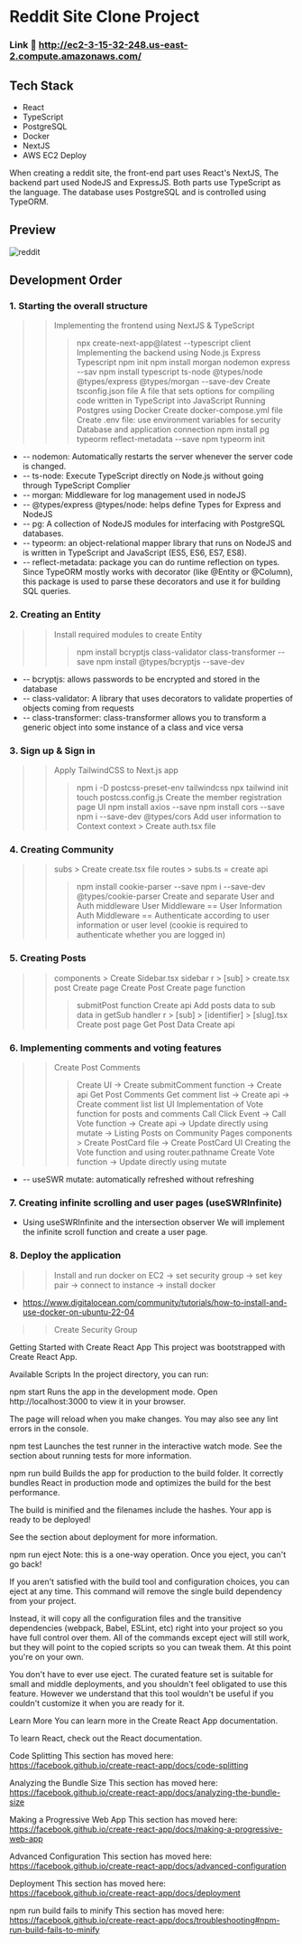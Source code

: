 # Reddit Site Clone Project

### Link :link: http://ec2-3-15-32-248.us-east-2.compute.amazonaws.com/

## Tech Stack

- React
- TypeScript
- PostgreSQL
- Docker
- NextJS
- AWS EC2 Deploy


When creating a reddit site, the front-end part uses React's NextJS,
The backend part used NodeJS and ExpressJS.
Both parts use TypeScript as the language. The database uses PostgreSQL and is controlled using TypeORM.


## Preview
![reddit](https://user-images.githubusercontent.com/95224457/189977885-ed517c5a-ddb1-4d14-9b46-56e913442ad6.png)


## Development Order


### 1. Starting the overall structure
>> Implementing the frontend using NextJS & TypeScript
>>> npx create-next-app@latest --typescript client
>> Implementing the backend using Node.js Express Typescript
>>> npm init
>>> npm install morgan nodemon express --sav
>>> npm install typescript ts-node @types/node @types/express @types/morgan --save-dev
>> Create tsconfig.json file
>>> A file that sets options for compiling code written in TypeScript into JavaScript
>> Running Postgres using Docker
>>> Create docker-compose.yml file
>>> Create .env file: use environment variables for security
>> Database and application connection
>>> npm install pg typeorm reflect-metadata --save
>>> npm typeorm init


* -- nodemon: Automatically restarts the server whenever the server code is changed.
* -- ts-node: Execute TypeScript directly on Node.js without going through TypeScript Complier 
* -- morgan: Middleware for log management used in nodeJS
* -- @types/express @types/node: helps define Types for Express and NodeJS
* -- pg: A collection of NodeJS modules for interfacing with PostgreSQL databases.
* -- typeorm: an object-relational mapper library that runs on NodeJS and is written in TypeScript and JavaScript (ES5, ES6, ES7, ES8).
* -- reflect-metadata: package you can do runtime reflection on types. Since TypeORM mostly works with decorator (like @Entity or @Column), this package is used to parse these decorators and use it for building SQL queries.


### 2. Creating an Entity
>> Install required modules to create Entity
>>> npm install bcryptjs class-validator class-transformer --save
>>> npm install @types/bcryptjs --save-dev

* -- bcryptjs: allows passwords to be encrypted and stored in the database
* -- class-validator: A library that uses decorators to validate properties of objects coming from requests
* -- class-transformer: class-transformer allows you to transform a generic object into some instance of a class and vice versa


### 3. Sign up & Sign in
>> Apply TailwindCSS to Next.js app
>>> npm i -D postcss-preset-env tailwindcss
>>> npx tailwind init
>>> touch postcss.config.js
>> Create the member registration page UI
>>> npm install axios --save
>>> npm install cors --save
>>> npm i --save-dev @types/cors
>> Add user information to Context
>> context > Create auth.tsx file


### 4. Creating Community
>> subs > Create create.tsx file
>> routes > subs.ts = create api
>>> npm install cookie-parser --save
>>> npm i --save-dev @types/cookie-parser
>> Create and separate User and Auth middleware
>>> User Middleware == User Information
>>> Auth Middleware == Authenticate according to user information or user level (cookie is required to authenticate whether you are logged in)



### 5. Creating Posts
>> components > Create Sidebar.tsx sidebar
>> r > [sub] > create.tsx post Create page
>> Create Post Create page function
>>> submitPost function
>>> Create api
>>> Add posts data to sub data in getSub handler
>> r > [sub] > [identifier] > [slug].tsx Create post page
>>> Get Post Data
>>> Create api


### 6. Implementing comments and voting features
>> Create Post Comments
>>> Create UI -> Create submitComment function -> Create api
>> Get Post Comments
>>> Get comment list -> Create api -> Create comment list list UI
>> Implementation of Vote function for posts and comments
>>> Call Click Event -> Call Vote function -> Create api -> Update directly using mutate ->
>> Listing Posts on Community Pages
>>> components > Create PostCard file -> Create PostCard UI
>> Creating the Vote function and using router.pathname
>>> Create Vote function -> Update directly using mutate

* -- useSWR mutate: automatically refreshed without refreshing


### 7. Creating infinite scrolling and user pages (useSWRInfinite)
* Using useSWRInfinite and the intersection observer We will implement the infinite scroll function and create a user page.


### 8. Deploy the application
>> Install and run docker on EC2 -> set security group -> set key pair -> connect to instance -> install docker
* https://www.digitalocean.com/community/tutorials/how-to-install-and-use-docker-on-ubuntu-22-04
>> Create Security Group



Getting Started with Create React App
This project was bootstrapped with Create React App.

Available Scripts
In the project directory, you can run:

npm start
Runs the app in the development mode.
Open http://localhost:3000 to view it in your browser.

The page will reload when you make changes.
You may also see any lint errors in the console.

npm test
Launches the test runner in the interactive watch mode.
See the section about running tests for more information.

npm run build
Builds the app for production to the build folder.
It correctly bundles React in production mode and optimizes the build for the best performance.

The build is minified and the filenames include the hashes.
Your app is ready to be deployed!

See the section about deployment for more information.

npm run eject
Note: this is a one-way operation. Once you eject, you can't go back!

If you aren't satisfied with the build tool and configuration choices, you can eject at any time. This command will remove the single build dependency from your project.

Instead, it will copy all the configuration files and the transitive dependencies (webpack, Babel, ESLint, etc) right into your project so you have full control over them. All of the commands except eject will still work, but they will point to the copied scripts so you can tweak them. At this point you're on your own.

You don't have to ever use eject. The curated feature set is suitable for small and middle deployments, and you shouldn't feel obligated to use this feature. However we understand that this tool wouldn't be useful if you couldn't customize it when you are ready for it.

Learn More
You can learn more in the Create React App documentation.

To learn React, check out the React documentation.

Code Splitting
This section has moved here: https://facebook.github.io/create-react-app/docs/code-splitting

Analyzing the Bundle Size
This section has moved here: https://facebook.github.io/create-react-app/docs/analyzing-the-bundle-size

Making a Progressive Web App
This section has moved here: https://facebook.github.io/create-react-app/docs/making-a-progressive-web-app

Advanced Configuration
This section has moved here: https://facebook.github.io/create-react-app/docs/advanced-configuration

Deployment
This section has moved here: https://facebook.github.io/create-react-app/docs/deployment

npm run build fails to minify
This section has moved here: https://facebook.github.io/create-react-app/docs/troubleshooting#npm-run-build-fails-to-minify
